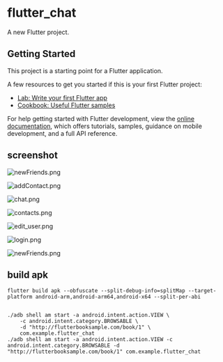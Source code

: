 # flutter_chat

A new Flutter project.

## Getting Started

This project is a starting point for a Flutter application.

A few resources to get you started if this is your first Flutter project:

- [Lab: Write your first Flutter app](https://docs.flutter.dev/get-started/codelab)
- [Cookbook: Useful Flutter samples](https://docs.flutter.dev/cookbook)

For help getting started with Flutter development, view the
[online documentation](https://docs.flutter.dev/), which offers tutorials,
samples, guidance on mobile development, and a full API reference.

## screenshot

![newFriends.png](https://github.com/path-yu/flutter_chat/blob/main/img/chatGPT.png)

![addContact.png](https://github.com/path-yu/flutter_chat/blob/main/img/addContact.png)

![chat.png](https://github.com/path-yu/flutter_chat/blob/main/img/chat.png)

![contacts.png](https://github.com/path-yu/flutter_chat/blob/main/img/contacts.png)

![edit_user.png](https://github.com/path-yu/flutter_chat/blob/main/img/edit_user.png)

![login.png](https://github.com/path-yu/flutter_chat/blob/main/img/login.png)

![newFriends.png](https://github.com/path-yu/flutter_chat/blob/main/img/newFriends.png)

## build apk

```shell
flutter build apk --obfuscate --split-debug-info=splitMap --target-platform android-arm,android-arm64,android-x64 --split-per-abi
```

```

./adb shell am start -a android.intent.action.VIEW \
    -c android.intent.category.BROWSABLE \
    -d "http://flutterbooksample.com/book/1" \
    com.example.flutter_chat
./adb shell am start -a android.intent.action.VIEW -c android.intent.category.BROWSABLE -d "http://flutterbooksample.com/book/1" com.example.flutter_chat
```
